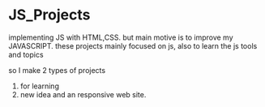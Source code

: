 # JS_Projects
implementing JS with HTML,CSS. but main motive is to improve my JAVASCRIPT. 
these projects mainly focused on js, also to learn the js tools and topics

so I make 2 types of projects 
1) for learning
2) new idea and an responsive web site. 
